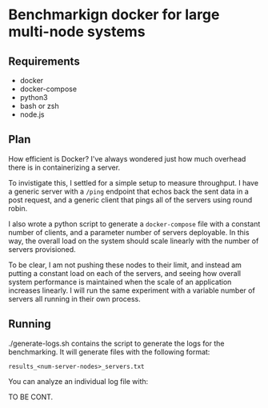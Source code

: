 # Benchmarkign docker for large multi-node systems


## Requirements

- docker
- docker-compose
- python3
- bash or zsh
- node.js

## Plan

How efficient is Docker? I've always wondered just how much overhead there is in containerizing a server. 

To invistigate this, I settled for a simple setup to measure throughput. I have a generic server with a `/ping` endpoint that echos back the sent data in a post request, and a generic client that pings all of the servers using round robin. 

I also wrote a python script to generate a `docker-compose` file with a constant number of clients, and a parameter number of servers deployable. In this way, the overall load on the system should scale linearly with the number of servers provisioned. 

To be clear, I am not pushing these nodes to their limit, and instead am putting a constant load on each of the servers, and seeing how overall system performance is maintained when the scale of an application increases linearly. I will run the same experiment with a variable number of servers all running in their own process.


## Running
./generate-logs.sh contains the script to generate the logs for the benchmarking. It will generate files with the following format:

```
results_<num-server-nodes>_servers.txt
```

You can analyze an individual log file with:

TO BE CONT.
